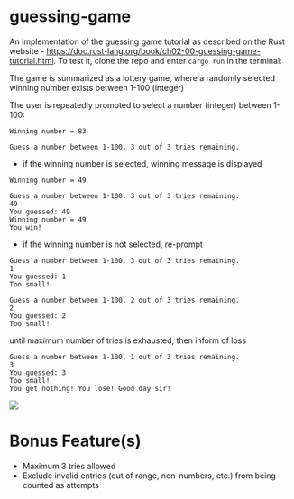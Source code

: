 # guessing-game
An implementation of the guessing game tutorial as described on the Rust website - https://doc.rust-lang.org/book/ch02-00-guessing-game-tutorial.html. To test it, clone the repo and enter `cargo run` in the terminal:

The game is summarized as a lottery game, where a randomly selected winning number exists between 1-100 (integer)

The user is repeatedly prompted to select a number (integer) between 1-100: 

```console
Winning number = 83

Guess a number between 1-100. 3 out of 3 tries remaining.
```

- if the winning number is selected, winning message is displayed 

```console
Winning number = 49

Guess a number between 1-100. 3 out of 3 tries remaining.
49
You guessed: 49
Winning number = 49
You win!
```

- if the winning number is not selected, re-prompt  
```console
Guess a number between 1-100. 3 out of 3 tries remaining.
1
You guessed: 1
Too small!

Guess a number between 1-100. 2 out of 3 tries remaining.
2
You guessed: 2
Too small!
```

until maximum number of tries is exhausted, then inform of loss
```console
Guess a number between 1-100. 1 out of 3 tries remaining.
3
You guessed: 3
Too small!
You get nothing! You lose! Good day sir!
```

![](https://media.giphy.com/media/10h8CdMQUWoZ8Y/giphy.gif)

# Bonus Feature(s)
- Maximum 3 tries allowed 
- Exclude invalid entries (out of range, non-numbers, etc.) from being counted as attempts
